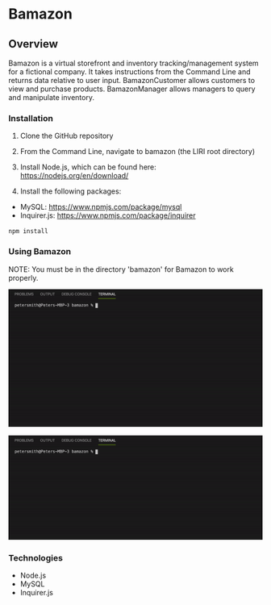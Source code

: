# Bamazon

## Overview
Bamazon is a virtual storefront and inventory tracking/management system for a fictional company. It takes instructions from the Command Line and returns data relative to user input. BamazonCustomer allows customers to view and purchase products. BamazonManager allows managers to query and manipulate inventory.

### Installation
1. Clone the GitHub repository

2. From the Command Line, navigate to bamazon (the LIRI root directory)

3. Install Node.js, which can be found here: https://nodejs.org/en/download/

4. Install the following packages:

* MySQL: https://www.npmjs.com/package/mysql
* Inquirer.js: https://www.npmjs.com/package/inquirer
```
npm install
```

### Using Bamazon
NOTE: You must be in the directory 'bamazon' for Bamazon to work properly.

![BamazonCustomer](./images/bamazon_customer_demo.gif)

![BamazonManager](./images/bamazon_manager_demo.gif)


### Technologies
- Node.js
- MySQL
- Inquirer.js
